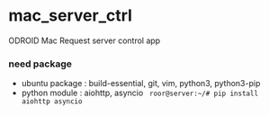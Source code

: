 # mac_server_ctrl
ODROID Mac Request server control app

### need package
* ubuntu package : build-essential, git, vim, python3, python3-pip
* python module : aiohttp, asyncio
  <code>
  roor@server:~/# pip install aiohttp asyncio
  </code>
